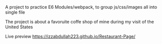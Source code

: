 A project to practice E6 Modules/webpack, to group js/css/images all into single file

The project is about a favoruite coffe shop of mine during my visit of the United States

Live preview https://izzabdullah223.github.io/Restaurant-Page/
